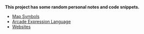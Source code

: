 **This project has some random personal notes and code snippets.**

- [Map Symbols](map-symbols.md)
- [Arcade Expression Language](arcade.md)
- [Websites](websites.md)
